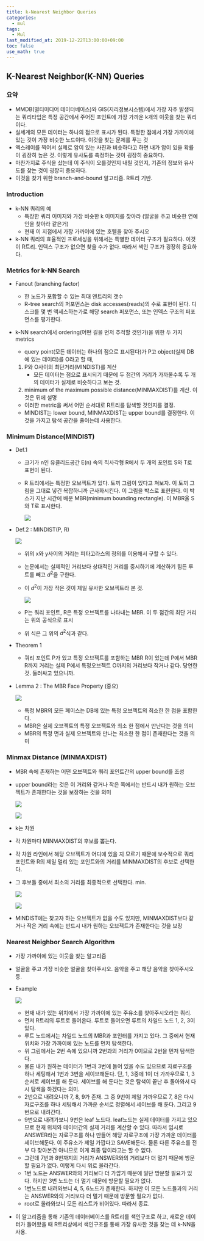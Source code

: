 ```yaml
---
title: k-Nearest Neighbor Queries
categories:
  - mul
tags:
  - Mul
last_modified_at: 2019-12-22T13:00:00+09:00
toc: false
use_math: true
---
```


## K-Nearest Neighbor(K-NN) Queries

### 요약

* MMDB(멀티미디어 데이터베이스)와 GIS(지리정보시스템)에서 가장 자주 발생되는 쿼리타입은 특정 공간에서 주어진 포인트에 가장 가까운 k개의 이웃을 찾는 쿼리이다.
* 실세계의 모든 데이터는 하나의 점으로 표시가 된다. 특정한 점에서 가장 가까이에 있는 것이 가장 비슷한 노드이다. 이것을 찾는 문제를 푸는 것
* 엑스레이를 찍어서 실제로 암이 있는 사진과 비슷하다고 하면 내가 암이 있을 확률이 굉장히 높은 것. 이렇게 유사도를 측정하는 것이 굉장히 중요하다. 
* 마찬가지로 주식을 샀는데 이 주식이 오를것인지 내릴 것인지, 기존의 정보와 유사도를 찾는 것이 굉장히 중요하다.
* 이것을 찾기 위한 branch-and-bound 알고리즘. R트리 기반.

### Introduction

* k-NN 쿼리의 예
  * 특장한 쿼리 이미지와 가장 비슷한 k 이미지를 찾아라 (얼굴을 주고 비슷한 연예인을 찾아라 같은거)
  * 현재 이 지점에서 가장 가까이에 있는 호텔을 찾아 주시오
* k-NN 쿼리의 효율적인 프로세싱을 위해서는 특별한 데이터 구조가 필요하다. 이것이 R트리. 인덱스 구조가 없으면 찾을 수가 없다. 따라서 색인 구조가 굉장히 중요하다.

### Metrics for k-NN Search

* Fanout (branching factor)

  * 한 노드가 포함할 수 있는 최대 엔트리의 갯수
  * R-tree search의 퍼포먼스는 disk accesses(reads)의 수로 표현이 된다.  디스크를 몇 번 액세스하는가로 해당 search 퍼포먼스, 또는 인덱스 구조의 퍼포먼스를 평가한다.

* k-NN search에서 ordering(어떤 길을 먼저 추적할 것인가)을 위한 두 가지 metrics

  * query point(모든 데이터는 하나의 점으로 표시된다)가 P고 object(실제 DB에 있는 데이터)를 O라고 할 때, 

  1. P와 O사이의 최단거리(MINDIST)를 계산
     * 모든 데이터는 점으로 표시되기 때문에 두 점간의 거리가 가까울수록 두 개의 데이터가 실제로 비슷하다고 보는 것.
  2. minimum of the maximum possible distance(MINMAXDIST)를 계산. 이것은 뒤에 설명

  * 이러한 metric을 써서 어떤 순서대로 R트리를 탐색할 것인지를 결정.
  * MINDIST는 lower bound, MINMAXDIST는 upper bound를 결정한다. 이것을 가지고 탐색 공간을 줄이는데 사용한다.

### Minimum Distance(MINDIST)

* Def.1

  * 크기가 n인 유클리드공간 E(n) 속의 직사각형 R에서 두 개의 포인트 S와  T로 표현이 된다.

  * R 트리에서는 특정한 오브젝트가 있다. 토끼 그림이 있다고 쳐보자. 이 토끼 그림을 그대로 넣긴 복잡하니까 근사화시킨다. 이 그림을 박스로 표현한다. 이 박스가 지난 시간에 배운 MBR(minimum bounding rectangle). 이 MBR울 S와 T로 표시한다.

    ![](https://i.imgur.com/QkPAdeD.png)

* Def.2 : MINDIST(P, R)

  ![](https://i.imgur.com/f89rMHE.png)

  * 위의 x와 y사이의 거리는 피타고라스의 정의를 이용해서 구할 수 있다.

  * 논문에서는 실제적인 거리보다 상대적인 거리를 중시하기에 계산하기 힘든 루트를 빼고  $d^2$을 구한다.

  * 이 $d^2$이 가장 작은 것이 제일 유사한 오브젝트라 본 것.

    ![](https://i.imgur.com/yILr0Mj.png)

  * P는 쿼리 포인트, R은 특정 오브젝트를 나타내는 MBR. 이 두 점간의 최단 거리는 위의 공식으로 표시
  
  * 위 식은 그 위의 $d^2$식과 같다.
  
* Theorem 1

  * 쿼리 포인트 P가 있고 특정 오브젝트를 포함하는 MBR R이 있는데 P에서 MBR R까지 거리는 실제 P에서 특정오브젝트 O까지의 거리보다 작거나 같다. 당연한 것. 둘러싸고 있으니까.

* Lemma 2 : The MBR Face Property (중요)

  ![](https://i.imgur.com/UCTr4TD.png)

  * 특정 MBR의 모든 페이스는 DB에 있는 특정 오브젝트의 최소한 한 점을 포함한다.
  * MBR은 실제 오브젝트의 특정 오브젝트와 최소 한 점에서 만난다는 것을 의미
  * MBR의 특정 면과 실제 오브젝트와 만나는 최소한 한 점이 존재한다는 것을 의미

### Minmax Distance (MINMAXDIST)

* MBR 속에 존재하는 어떤 오브젝트와 쿼리 포인트간의 upper bound를 조성

* upper bound라는 것은 이 거리와 같거나 작은 쪽에서는 반드시 내가 원하는 오브젝트가 존재한다는 것을 보장하는 것을 의미

  ![](https://i.imgur.com/kiVmn8l.png)

  ![](https://i.imgur.com/v4J1QgP.png)

* k는 차원

* 각 차원마다 MINMAXDIST의 후보를 뽑는다.

* 각 차원 라인에서 해당 오브젝트가 어디에 있을 지 모르기 때문에 보수적으로 쿼리포인트와 R의 제일 멀리 있는 포인트와의 거리를 MINMAXDIST의 후보로 선택한다. 

* 그 후보들 중에서 최소의 거리를 최종적으로 선택한다. min.

  ![](https://i.imgur.com/25nvfm6.png)

  ![](https://i.imgur.com/BSbChHD.png)

* MINDIST에는 찾고자 하는 오브젝트가 없을 수도 있지만, MINMAXDIST보다 같거나 작은 거리 속에는 반드시 내가 원하는 오브젝트가 존재한다는 것을 보장

### Nearest Neighbor Search Algorithm

* 가장 가까이에 있는 이웃을 찾는 알고리즘

* 얼굴을 주고 가장 비슷한 얼굴을 찾아주시오. 음악을 주고 해당 음악을 찾아주시오 등.

* Example
  
  ![](https://i.imgur.com/4Wu8Rdm.png)
  
  * 현재 내가 있는 위치에서 가장 가까이에 있는 주유소를 찾아주시오라는 쿼리.
  * 먼저 R트리의 루트로 들어온다. 루트로 들어오면 루트의 차일드 노드 1, 2, 3이 있다.
  * 루트 노드에서는 차일드 노드의 MBR과 포인터를 가지고 있다. 그 중에서 현재 위치와 가장 가까이에 있는 노드를 먼저 탐색한다.
  * 위 그림에서는 2번 속에 있으니까 2번과의 거리가 0이므로 2번을 먼저 탐색한다.
  * 물론 내가 원하는 데이터가 1번과 3번에 들어 있을 수도 있으므로 자료구조를 하나 세팅해서 1번과 3번을 세이브해둔다. 단, 1, 3중에 1이 더 가까우므로 1, 3 순서로 세이브를 해 둔다. 세이브를 해 둔다는 것은 탐색이 끝난 후 돌아와서 다시 탐색을 하겠다는 의미.
  * 2번으로 내려오니까 7, 8, 9가 존재. 그 중 9번이 제일 가까우므로 7, 8은 다시 자료구조를 하나 세팅해서 가까운 순서로 정렬해서 세이브를 해 둔다. 그리고 9번으로 내려간다.
  * 9번으로 내려가보니 9번은 leaf 노드다. leaf노드는 실제 데이터를 가지고 있으므로  현재 위치와 데이터간의 실제 거리를 계산할 수 있다. 따라서 임시로 ANSWER라는 자료구조를 하나 만들어 해당 자료구조에 가장 가까운 데이터를 세이브해둔다. 이 주유소가 제일 가깝다고 SAVE해둔다. 물론 다른 주유소를 전부 다 찾아본건 아니므로 이게 최종 답이라고는 할 수 없다.
  * 그런데 7번과 8번까지의 거리가 ANSWER와의 거리보다 더 멀기 때문에 방문할 필요가 없다. 이렇게 다시 위로 올라간다.
  * 1번 노드는 ANSWER와의 거리보다 더 가깝기 때문에 일단 방문할 필요가 있다. 하지만 3번 노드는 더 멀기 때문에 방문할 필요가 없다.
  * 1번노드로 내려와보니 4, 5, 6노드가 존재한다. 하지만 이 모든 노드들과의 거리는 ANSWER와의 거리보다 더 멀기 때문에 방문할 필요가 없다.
  * root로 올라와보니 모든 리스트가 비어있다. 따라서 종료.
  
* 이 알고리즘을 통해 기존의 데이터베이스를 R트리를 색인구조로 하고, 새로운 데이터가 들어왔을 때 R트리상에서 색인구조를 통해 가장 유사한 것을 찾는 데 k-NN을 사용.